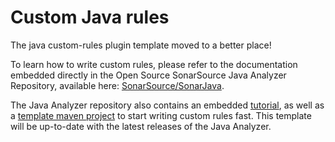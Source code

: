 Custom Java rules
=======

The java custom-rules plugin template moved to a better place!

To learn how to write custom rules, please refer to the documentation embedded directly in the Open Source SonarSource Java Analyzer Repository, available here: [SonarSource/SonarJava](https://github.com/SonarSource/sonar-java). 

The Java Analyzer repository also contains an embedded [tutorial](https://github.com/SonarSource/sonar-java/blob/master/docs/CUSTOM_RULES_101.md), as well as a [template maven project](https://github.com/SonarSource/sonar-java/blob/master/docs/java-custom-rules-example/) to start writing custom rules fast. This template will be up-to-date with the latest releases of the Java Analyzer.
